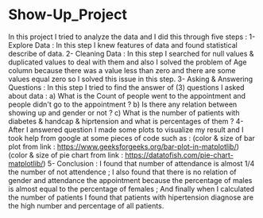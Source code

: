 # Show-Up_Project
In this project I tried to analyze the data and I did this through five steps :
1- Explore Data : In this step I knew features of data and found statistical describe of data.
2- Cleaning Data : In this step I searched for null values & duplicated values to deal with them and also I solved the problem of Age column because there was a value less than zero and there are some values equal zero so I solved this issue in this step.
3- Asking & Answering Questions : In this step I tried to find the answer of (3) questions I asked about data :
a) What is the Count of people went to the appointment and people didn't go to the appointment ?
b) Is there any relation between showing up and gender or not ?
c) What is the number of patients with diabetes & handcap & hiprtension and what is percentages of them ?
4- After I answered question I made some plots to visualize my result and I took help from google at some pieces of code such as :
(color & size of bar plot from link : https://www.geeksforgeeks.org/bar-plot-in-matplotlib/)
(color & size of pie chart from link : https://datatofish.com/pie-chart-matplotlib/)
5- Conclusion : I found that number of attendance is almost 1/4 the number of not attendence ;
I also found that there is no relation of gender and attendance the appointment because the percentage of males is almost equal to the percentage of females ;
And finally when I calculated the number of patients I found that patients with hipertension diagnose are the high number and percentage of all patients.

